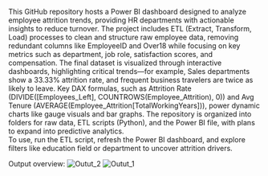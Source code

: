 This GitHub repository hosts a Power BI dashboard designed to analyze employee attrition trends, providing HR departments with actionable insights to reduce turnover. 
The project includes ETL (Extract, Transform, Load) processes to clean and structure raw employee data, removing redundant columns like EmployeeID and Over18 while focusing on key metrics such as department, job role, satisfaction scores, and 
compensation. The final dataset is visualized through interactive dashboards, highlighting critical trends—for example, Sales departments show a 33.33% attrition rate, and frequent business travelers are twice as likely to leave. Key DAX formulas, such as Attrition Rate (DIVIDE([Employees_Left], COUNTROWS(Employee_Attrition), 0)) and Avg Tenure (AVERAGE(Employee_Attrition[TotalWorkingYears])), power dynamic charts like gauge visuals and bar graphs. The repository is organized into folders for raw data, ETL scripts (Python), and the Power BI file, with plans to expand into predictive analytics.\
To use, run the ETL script, refresh the Power BI dashboard, and explore filters like education field or department to uncover attrition drivers.


Output overview:
![Outut_2](https://github.com/user-attachments/assets/ad95fc66-0bee-40ca-a561-86279bd306a3)
![Outut_1](https://github.com/user-attachments/assets/08b34b90-a092-4232-9539-fe9059a6a0ba)
